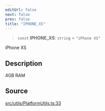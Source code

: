 ```yaml
---
editUrl: false
next: false
prev: false
title: "IPHONE_XS"
---
```


> `const` **IPHONE\_XS**: `string` = `"iPhone XS"`

iPhone XS

## Description

4GB RAM

## Source

[src/utils/PlatformUtils.ts:33](https://github.com/relishinc/dill-pixel/blob/c79d8e8552aaa0f13a29535c819ae67d025b4669/src/utils/PlatformUtils.ts#L33)
